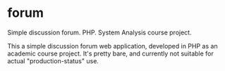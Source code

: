 forum
=====

Simple discussion forum. PHP. System Analysis course project.

This a simple discussion forum web application, developed in PHP as an academic course project.
It's pretty bare, and currently not suitable for actual "production-status" use.
